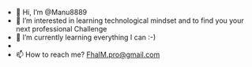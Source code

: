 - 👋 Hi, I’m @Manu8889
- 👀 I’m interested in learning technological mindset and to find you your next professional Challenge
- 🌱 I’m currently learning everything I can :-)
- 
- 📫 How to reach me? FhalM.pro@gmail.com

